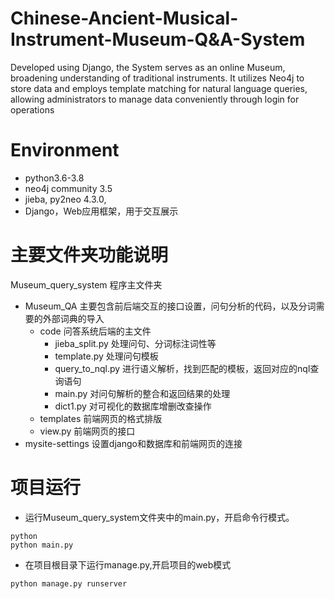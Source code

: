 # Chinese-Ancient-Musical-Instrument-Museum-Q&A-System
Developed using Django, the System serves as an online Museum, broadening understanding of traditional instruments. It utilizes Neo4j to store data and employs template matching for natural language queries, allowing administrators to manage data conveniently through login for operations

# Environment
* python3.6-3.8
* neo4j community 3.5
* jieba, py2neo 4.3.0,
* Django，Web应用框架，用于交互展示
      
# 主要文件夹功能说明
Museum_query_system 程序主文件夹
* Museum_QA 主要包含前后端交互的接口设置，问句分析的代码，以及分词需要的外部词典的导入
  * code 问答系统后端的主文件
    * jieba_split.py 处理问句、分词标注词性等
    * template.py 处理问句模板
    * query_to_nql.py 进行语义解析，找到匹配的模板，返回对应的nql查询语句
    * main.py 对问句解析的整合和返回结果的处理
    * dict1.py 对可视化的数据库增删改查操作
  * templates 前端网页的格式排版 
  * view.py 前端网页的接口
* mysite-settings 设置django和数据库和前端网页的连接

# 项目运行
* 运行Museum_query_system文件夹中的main.py，开启命令行模式。
```
python
python main.py
```
* 在项目根目录下运行manage.py,开启项目的web模式
```
python manage.py runserver
```
